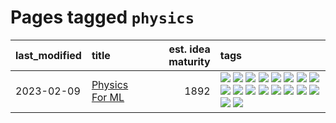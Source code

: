 # Pages tagged `physics`

|last_modified|title|est. idea maturity|tags
|:---|:---|---:|:---|
|2023-02-09|[Physics For ML](../physics_for_ml.md)|1892|[![](https://img.shields.io/badge/tag-brownianmotion-b25b5)](../tags/brownianmotion.md) [![](https://img.shields.io/badge/tag-curriculum-76bb24)](../tags/curriculum.md) [![](https://img.shields.io/badge/tag-curvature-496a1)](../tags/curvature.md) [![](https://img.shields.io/badge/tag-education-683f3)](../tags/education.md) [![](https://img.shields.io/badge/tag-eigenvectors-96bcc)](../tags/eigenvectors.md) [![](https://img.shields.io/badge/tag-gaugetheory-77485f)](../tags/gaugetheory.md) [![](https://img.shields.io/badge/tag-grouptheory-e839f4)](../tags/grouptheory.md) [![](https://img.shields.io/badge/tag-machinelearning-b08442)](../tags/machinelearning.md) [![](https://img.shields.io/badge/tag-manifolds-e6ab9)](../tags/manifolds.md) [![](https://img.shields.io/badge/tag-ode-abf295)](../tags/ode.md) [![](https://img.shields.io/badge/tag-optimization-da6994)](../tags/optimization.md) [![](https://img.shields.io/badge/tag-pde-97a75e)](../tags/pde.md) [![](https://img.shields.io/badge/tag-physics-29349d)](../tags/physics.md) [![](https://img.shields.io/badge/tag-probabilityfields-50c04b)](../tags/probabilityfields.md) [![](https://img.shields.io/badge/tag-quantummechanics-4072a1)](../tags/quantummechanics.md) [![](https://img.shields.io/badge/tag-relativity-7c795e)](../tags/relativity.md) [![](https://img.shields.io/badge/tag-tensorcalculus-95bed6)](../tags/tensorcalculus.md) [![](https://img.shields.io/badge/tag-textbook-1743a)](../tags/textbook.md)|